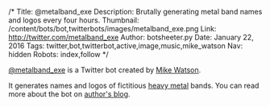 /*
Title: @metalband_exe
Description: Brutally generating metal band names and logos every four hours.
Thumbnail: /content/bots/bot,twitterbots/images/metalband_exe.png
Link: http://twitter.com/metalband_exe
Author: botsheeter.py
Date: January 22, 2016
Tags: twitter,bot,twitterbot,active,image,music,mike_watson
Nav: hidden
Robots: index,follow
*/

[@metalband_exe](https://twitter.com/metalband_exe) is a Twitter bot created by [Mike Watson](https://twitter.com/mike_watson). 

It generates names and logos of fictitious [heavy metal](https://en.wikipedia.org/wiki/Heavy_metal_music) bands. You can read more about the bot on [author's blog](http://mikewatson.me/bots/metalband_exe).

